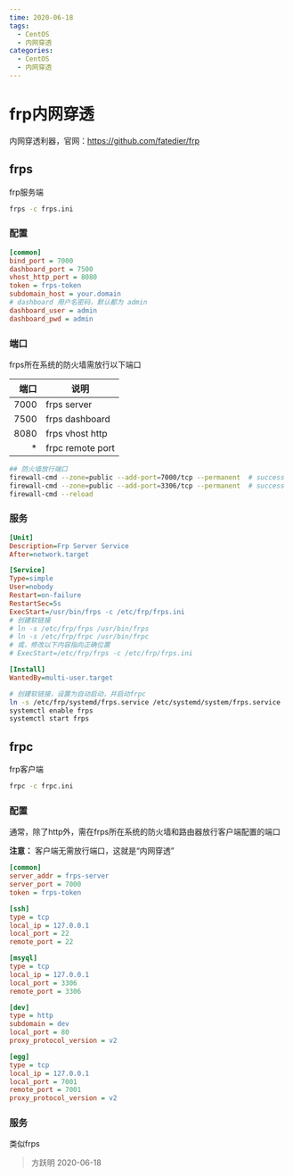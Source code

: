 ```yaml
---
time: 2020-06-18
tags:
  - CentOS
  - 内网穿透
categories:
  - CentOS
  - 内网穿透
---
```


# frp内网穿透

内网穿透利器，官网：<https://github.com/fatedier/frp>

## frps

frp服务端

```bash
frps -c frps.ini
```

### 配置

```ini
[common]
bind_port = 7000
dashboard_port = 7500
vhost_http_port = 8080
token = frps-token
subdomain_host = your.domain
# dashboard 用户名密码，默认都为 admin
dashboard_user = admin
dashboard_pwd = admin
```

### 端口

frps所在系统的防火墙需放行以下端口

| 端口 |       说明       |
| ---: | ---------------- |
| 7000 | frps server      |
| 7500 | frps dashboard   |
| 8080 | frps vhost http  |
|    * | frpc remote port |

```bash
## 防火墙放行端口
firewall-cmd --zone=public --add-port=7000/tcp --permanent  # success
firewall-cmd --zone=public --add-port=3306/tcp --permanent  # success
firewall-cmd --reload
```


### 服务

```ini
[Unit]
Description=Frp Server Service
After=network.target

[Service]
Type=simple
User=nobody
Restart=on-failure
RestartSec=5s
ExecStart=/usr/bin/frps -c /etc/frp/frps.ini
# 创建软链接
# ln -s /etc/frp/frps /usr/bin/frps
# ln -s /etc/frp/frpc /usr/bin/frpc
# 或，修改以下内容指向正确位置
# ExecStart=/etc/frp/frps -c /etc/frp/frps.ini

[Install]
WantedBy=multi-user.target
```

```bash
# 创建软链接，设置为自动启动，并启动frpc
ln -s /etc/frp/systemd/frps.service /etc/systemd/system/frps.service
systemctl enable frps
systemctl start frps
```

## frpc

frp客户端

```bash
frpc -c frpc.ini
```

### 配置

通常，除了http外，需在frps所在系统的防火墙和路由器放行客户端配置的端口

**注意：** 客户端无需放行端口，这就是“内网穿透”

```ini
[common]
server_addr = frps-server
server_port = 7000
token = frps-token

[ssh]
type = tcp
local_ip = 127.0.0.1
local_port = 22
remote_port = 22

[msyql]
type = tcp
local_ip = 127.0.0.1
local_port = 3306
remote_port = 3306

[dev]
type = http
subdomain = dev
local_port = 80
proxy_protocol_version = v2

[egg]
type = tcp
local_ip = 127.0.0.1
local_port = 7001
remote_port = 7001
proxy_protocol_version = v2
```

### 服务

类似frps

> 方跃明
> 2020-06-18
